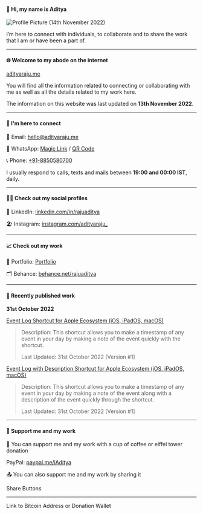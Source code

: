 #### 👤 Hi, my name is Aditya

![Profile Picture (14th November 2022)](https://user-images.githubusercontent.com/101379574/201606874-2d1321a2-b39b-499a-9b64-2dc57fd065c8.png)

I’m here to connect with individuals, to collaborate and to share the work that I am or have been a part of.

- - -

#### 🌐 Welcome to my abode on the internet

[adityaraju.me](adityaraju.me)

You will find all the information related to connecting or collaborating with me as well as all the details related to my work here.

The information on this website was last updated on **13th November 2022**.

- - -

#### 👥 I'm here to connect

📧 Email: [hello@adityaraju.me](mailto:hello@adityaraju.me)

💬 WhatsApp: [Magic Link](https://wa.me/qr/NGPNCXQF276OL1) / [QR Code](https://user-images.githubusercontent.com/101379574/198308796-695b71e7-08aa-4238-b42e-75d166fa6dcc.jpeg)

📞 Phone: [+91-8850580700](tel:+918850580700)

I usually respond to calls, texts and mails between **19:00 and 00:00 IST**, daily.

- - -

#### 🧑‍💻 Check out my social profiles

💼 LinkedIn: [linkedin.com/in/rajuaditya](https://www.linkedin.com/in/rajuaditya)

🏖️ Instagram: [instagram.com/adityaraju_](https://www.instagram.com/adityaraju_)

- - - 

#### 📈 Check out my work

📒 Portfolio: [Portfolio](#)

🗂️ Behance: [behance.net/rajuaditya](https://www.behance.net/rajuaditya)

- - -

#### 📰 Recently published work

**31st October 2022**

[Event Log Shortcut for Apple Ecosystem (iOS, iPadOS, macOS)](https://www.icloud.com/shortcuts/4a3a3a0e7e294b03a3ae1d695ff4a5a0)

>Description: This shortcut allows you to make a timestamp of any event in your day by making a note of the event quickly with the shortcut.
>
>Last Updated: 31st October 2022 [Version #1]

[Event Log with Description Shortcut for Apple Ecosystem (iOS, iPadOS, macOS)](https://www.icloud.com/shortcuts/394c2d79aad445d8a09750b63cec5cc5)

>Description: This shortcut allows you to make a timestamp of any event in your day by making a note of the event along with a description of the event quickly through the shortcut.
>
>Last Updated: 31st October 2022 [Version #1]

- - - 

#### 🏦 Support me and my work

💸 You can support me and my work with a cup of coffee or eiffel tower donation

PayPal: [paypal.me/iAditya](https://paypal.me/iAditya?country.x=IN&locale.x=en_GB)

📤 You can also support me and my work by sharing it

Share Buttons

- - -

Link to Bitcoin Address or Donation Wallet
